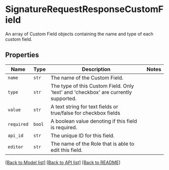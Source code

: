 # SignatureRequestResponseCustomField

An array of Custom Field objects containing the name and type of each custom field.

## Properties

| Name | Type | Description | Notes |
| ---- | ---- | ----------- | ----- |
| `name` | ```str``` |  The name of the Custom Field.  |  |
| `type` | ```str``` |  The type of this Custom Field. Only &#39;text&#39; and &#39;checkbox&#39; are currently supported.  |  |
| `value` | ```str``` |  A text string for text fields or true/false for checkbox fields  |  |
| `required` | ```bool``` |  A boolean value denoting if this field is required.  |  |
| `api_id` | ```str``` |  The unique ID for this field.  |  |
| `editor` | ```str``` |  The name of the Role that is able to edit this field.  |  |


[[Back to Model list]](../README.md#documentation-for-models) [[Back to API list]](../README.md#documentation-for-api-endpoints) [[Back to README]](../README.md)


